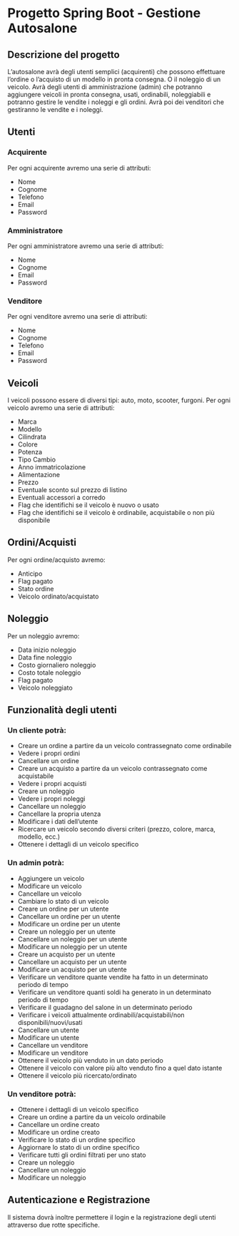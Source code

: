 # Progetto Spring Boot - Gestione Autosalone

## Descrizione del progetto

L’autosalone avrà degli utenti semplici (acquirenti) che possono effettuare l’ordine o l’acquisto di un modello in pronta consegna. O il noleggio di un veicolo. Avrà degli utenti di amministrazione (admin) che potranno aggiungere veicoli in pronta consegna, usati, ordinabili, noleggiabili e potranno gestire le vendite i noleggi e gli ordini. Avrà poi dei venditori che gestiranno le vendite e i noleggi.

## Utenti

### Acquirente

Per ogni acquirente avremo una serie di attributi:

- Nome
- Cognome
- Telefono
- Email
- Password

### Amministratore

Per ogni amministratore avremo una serie di attributi:

- Nome
- Cognome
- Email
- Password

### Venditore

Per ogni venditore avremo una serie di attributi:

- Nome
- Cognome
- Telefono
- Email
- Password

## Veicoli

I veicoli possono essere di diversi tipi: auto, moto, scooter, furgoni. Per ogni veicolo avremo una serie di attributi:

- Marca
- Modello
- Cilindrata
- Colore
- Potenza
- Tipo Cambio
- Anno immatricolazione
- Alimentazione
- Prezzo
- Eventuale sconto sul prezzo di listino
- Eventuali accessori a corredo
- Flag che identifichi se il veicolo è nuovo o usato
- Flag che identifichi se il veicolo è ordinabile, acquistabile o non più disponibile

## Ordini/Acquisti

Per ogni ordine/acquisto avremo:

- Anticipo
- Flag pagato
- Stato ordine
- Veicolo ordinato/acquistato

## Noleggio

Per un noleggio avremo:

- Data inizio noleggio
- Data fine noleggio
- Costo giornaliero noleggio
- Costo totale noleggio
- Flag pagato
- Veicolo noleggiato

## Funzionalità degli utenti

### Un cliente potrà:

- Creare un ordine a partire da un veicolo contrassegnato come ordinabile
- Vedere i propri ordini
- Cancellare un ordine
- Creare un acquisto a partire da un veicolo contrassegnato come acquistabile
- Vedere i propri acquisti
- Creare un noleggio
- Vedere i propri noleggi
- Cancellare un noleggio
- Cancellare la propria utenza
- Modificare i dati dell’utente
- Ricercare un veicolo secondo diversi criteri (prezzo, colore, marca, modello, ecc.)
- Ottenere i dettagli di un veicolo specifico

### Un admin potrà:

- Aggiungere un veicolo
- Modificare un veicolo
- Cancellare un veicolo
- Cambiare lo stato di un veicolo
- Creare un ordine per un utente
- Cancellare un ordine per un utente
- Modificare un ordine per un utente
- Creare un noleggio per un utente
- Cancellare un noleggio per un utente
- Modificare un noleggio per un utente
- Creare un acquisto per un utente
- Cancellare un acquisto per un utente
- Modificare un acquisto per un utente
- Verificare un venditore quante vendite ha fatto in un determinato periodo di tempo
- Verificare un venditore quanti soldi ha generato in un determinato periodo di tempo
- Verificare il guadagno del salone in un determinato periodo
- Verificare i veicoli attualmente ordinabili/acquistabili/non disponibili/nuovi/usati
- Cancellare un utente
- Modificare un utente
- Cancellare un venditore
- Modificare un venditore
- Ottenere il veicolo più venduto in un dato periodo
- Ottenere il veicolo con valore più alto venduto fino a quel dato istante
- Ottenere il veicolo più ricercato/ordinato

### Un venditore potrà:

- Ottenere i dettagli di un veicolo specifico
- Creare un ordine a partire da un veicolo ordinabile
- Cancellare un ordine creato
- Modificare un ordine creato
- Verificare lo stato di un ordine specifico
- Aggiornare lo stato di un ordine specifico
- Verificare tutti gli ordini filtrati per uno stato
- Creare un noleggio
- Cancellare un noleggio
- Modificare un noleggio

## Autenticazione e Registrazione

Il sistema dovrà inoltre permettere il login e la registrazione degli utenti attraverso due rotte specifiche.
